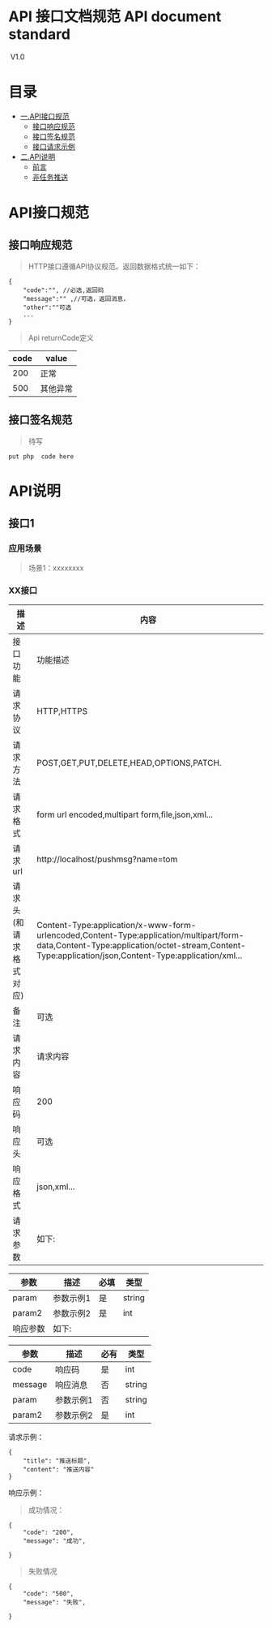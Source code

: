 # API 接口文档规范 API document standard
 
  V1.0
   

 


# 目录 <a name="index"/>
* [一.API接口规范](#api_standard_index)
    * [接口响应规范](#api_resp_index)
    * [接口签名规范](#api_sign_index)
    * [接口请求示例](#api_demo_index)
* [二.API说明](#api_common_index) 
    * [前言](#preface_index)      
    * [非任务推送](#untask_push_index)  
      


# API接口规范 <a name="api_standard_index"/>
## 接口响应规范 <a name="api_resp_index"/>
> HTTP接口遵循API协议规范。返回数据格式统一如下：


```
{
    "code":"", //必选,返回码
    "message":"" ,//可选，返回消息， 
    "other":""可选
    ...
}
```
> Api returnCode定义


code|value
---|---
200|正常
500|其他异常
 


## 接口签名规范 <a name="api_sign_index"/>
>   待写

```php
put php  code here
```
 



# API说明 <a name="api_common_index"/>
 

## 接口1 <a name="untask_push_index"/>
### 应用场景 <a name="yycj_1_index"/>

> 场景1：xxxxxxxx



### XX接口 <a name="UnVarnishedMessage_push_index"/>

描述|内容
---|---
接口功能|功能描述
请求协议|HTTP,HTTPS
请求方法|POST,GET,PUT,DELETE,HEAD,OPTIONS,PATCH.
请求格式|form url encoded,multipart form,file,json,xml...
请求url| http://localhost/pushmsg?name=tom
请求头(和请求格式对应)|Content-Type:application/x-www-form-urlencoded,Content-Type:application/multipart/form-data,Content-Type:application/octet-stream,Content-Type:application/json,Content-Type:application/xml...
备注|可选
请求内容|请求内容
响应码|200
响应头|可选
响应格式|json,xml...
请求参数|如下:

参数|描述|必填|类型
---|---|---|---
param|参数示例1|是|string
param2|参数示例2|是|int
 响应参数|如下:

参数|描述|必有|类型
---|---|---|---
code|响应码|是|int
message|响应消息|否|string
param|参数示例1|否|string
param2|参数示例2|是|int
 
 请求示例：

```
{
    "title": "推送标题",
    "content": "推送内容"
}
```

响应示例：

> 成功情况：

```
{
    "code": "200",
    "message": "成功",
     
}
```

> 失败情况


```
{
    "code": "500",
    "message": "失败",
    
}
```
 

 
